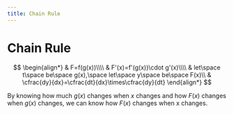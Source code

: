 ```yaml
---
title: Chain Rule
---
```


# Chain Rule

$$
\begin{align*}
& F=f(g(x))\\\\
& F'(x)=f'(g(x))\cdot g'(x)\\\\
& let\space t\space be\space g(x),\space let\space y\space be\space F(x)\\
& \cfrac{dy}{dx}=\cfrac{dt}{dx}\times\cfrac{dy}{dt}
\end{align*}
$$

By knowing how much $g(x)$ changes when $x$ changes and how $F(x)$ changes when $g(x)$ changes, we can know how $F(x)$ changes when x changes.